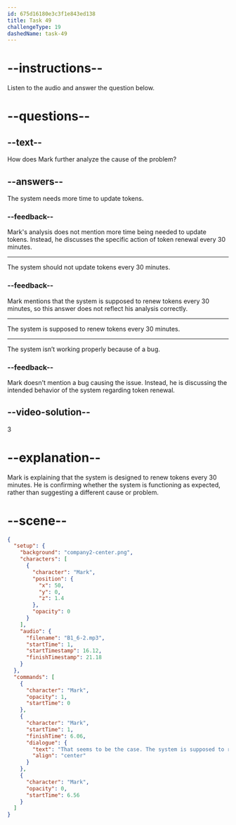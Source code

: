 ```yaml
---
id: 675d16180e3c3f1e843ed138
title: Task 49
challengeType: 19
dashedName: task-49
---
```


<!-- (audio) Mark: That seems to be the case. The system is supposed to renew tokens every 30 minutes, isn’t it? -->

# --instructions--

Listen to the audio and answer the question below.

# --questions--

## --text--

How does Mark further analyze the cause of the problem?

## --answers--

The system needs more time to update tokens.

### --feedback--

Mark's analysis does not mention more time being needed to update tokens. Instead, he discusses the specific action of token renewal every 30 minutes.

---

The system should not update tokens every 30 minutes.

### --feedback--

Mark mentions that the system is supposed to renew tokens every 30 minutes, so this answer does not reflect his analysis correctly.

---

The system is supposed to renew tokens every 30 minutes.

---

The system isn’t working properly because of a bug.

### --feedback--

Mark doesn't mention a bug causing the issue. Instead, he is discussing the intended behavior of the system regarding token renewal.

## --video-solution--

3

# --explanation--

Mark is explaining that the system is designed to renew tokens every 30 minutes. He is confirming whether the system is functioning as expected, rather than suggesting a different cause or problem.

# --scene--

```json
{
  "setup": {
    "background": "company2-center.png",
    "characters": [
      {
        "character": "Mark",
        "position": {
          "x": 50,
          "y": 0,
          "z": 1.4
        },
        "opacity": 0
      }
    ],
    "audio": {
      "filename": "B1_6-2.mp3",
      "startTime": 1,
      "startTimestamp": 16.12,
      "finishTimestamp": 21.18
    }
  },
  "commands": [
    {
      "character": "Mark",
      "opacity": 1,
      "startTime": 0
    },
    {
      "character": "Mark",
      "startTime": 1,
      "finishTime": 6.06,
      "dialogue": {
        "text": "That seems to be the case. The system is supposed to renew tokens every 30 minutes, isn't it?",
        "align": "center"
      }
    },
    {
      "character": "Mark",
      "opacity": 0,
      "startTime": 6.56
    }
  ]
}
```
